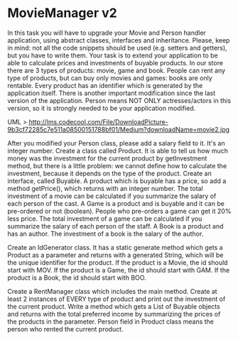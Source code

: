 # MovieManager v2

In this task you will have to upgrade your Movie and Person handler application, using abstract classes, interfaces and inheritance.
Please, keep in mind: not all the code snippets should be used (e.g. setters and getters), but you have to write them.
Your task is to extend your application to be able to calculate prices and investments of buyable products.
In our store there are 3 types of products: movie, game and book. People can rent any type of products,
but can buy only movies and games: books are only rentable. Every product has an identifier which is generated by the application itself.
There is another important modification since the last version of the application.
Person means NOT ONLY actresses/actors in this version, so it is strongly needed to be your application modified.

UML > http://lms.codecool.com/File/DownloadPicture-9b3cf72285c7e511a08500151788bf01/Medium?downloadName=movie2.jpg

After you modified your Person class, please add a salary field to it. It's an integer number.
Create a class called Product. It is able to tell us how much money was the investment for the current product by getInvestment method,
but there is a little problem: we cannot define how to calculate the investment, because it depends on the type of the product.
Create an interface, called Buyable. A product which is buyable has a price, so add a method getPrice(), which returns with an integer number.
The total investment of a movie can be calculated if you summarize the salary of each person of the cast.
A Game is a product and is buyable and it can be pre-ordered or not (boolean). People who pre-orders a game can get it 20% less price.
The total investment of a game can be calculated if you summarize the salary of each person of the staff.
A Book is a product and has an author. The investment of a book is the salary of the author.

Create an IdGenerator class. It has a static generate method which gets a Product as a parameter and returns with a generated String,
which will be the unique identifier for the product. If the product is a Movie, the id should start with MOV. If the product is a Game,
the id should start with GAM. If the product is a Book, the id should start with BOO.

Create a RentManager class which includes the main method. Create at least 2 instances of EVERY type of product
and print out the investment of the current product. Write a method which gets a List of Buyable objects
and returns with the total preferred income by summarizing the prices of the products in the parameter.
Person field in Product class means the person who rented the current product.